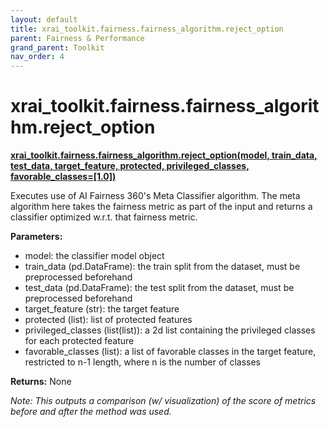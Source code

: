 ```yaml
---
layout: default
title: xrai_toolkit.fairness.fairness_algorithm.reject_option
parent: Fairness & Performance
grand_parent: Toolkit
nav_order: 4
---
```


# xrai_toolkit.fairness.fairness_algorithm.reject_option
**[xrai_toolkit.fairness.fairness_algorithm.reject_option(model, train_data, test_data, target_feature, protected, privileged_classes, favorable_classes=[1.0])](https://github.com/gaberamolete/XRAIToolkit/blob/main/fairness/fairness_algorithm.py)**


Executes use of AI Fairness 360's Meta Classifier algorithm. The meta algorithm here takes the fairness metric as part of the input and returns a classifier optimized w.r.t. that fairness metric.


**Parameters:**
-  model: the classifier model object
- train_data (pd.DataFrame): the train split from the dataset, must be preprocessed beforehand
- test_data (pd.DataFrame): the test split from the dataset, must be preprocessed beforehand
- target_feature (str): the target feature
- protected (list): list of protected features
- privileged_classes (list(list)): a 2d list containing the privileged classes for each protected feature
- favorable_classes (list): a list of favorable classes in the target feature, restricted to n-1 length, where n is the number of classes

**Returns:**
None

*Note: This outputs a comparison (w/ visualization) of the score of metrics before and after the method was used.*